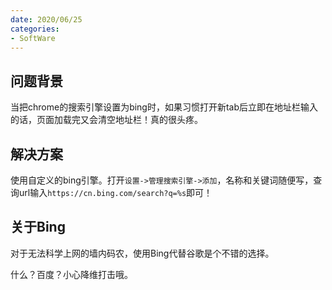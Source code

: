 ```yaml
---
date: 2020/06/25
categories:
- SoftWare
---
```


## 问题背景

当把chrome的搜索引擎设置为bing时，如果习惯打开新tab后立即在地址栏输入的话，页面加载完又会清空地址栏！真的很头疼。

## 解决方案

使用自定义的bing引擎。打开`设置->管理搜索引擎->添加`，名称和关键词随便写，查询url输入`https://cn.bing.com/search?q=%s`即可！

## 关于Bing

对于无法科学上网的墙内码农，使用Bing代替谷歌是个不错的选择。

什么？百度？小心降维打击哦。
